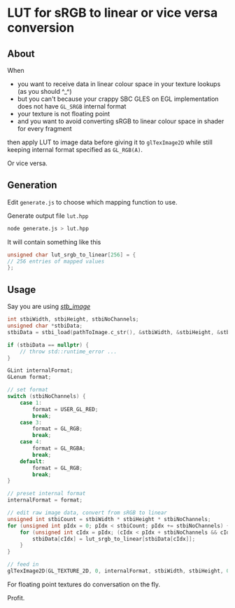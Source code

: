 # LUT for sRGB to linear or vice versa conversion

## About

When

* you want to receive data in linear colour space in your texture lookups (as you should ^_^)
* but you can't because your crappy SBC GLES on EGL implementation does not have `GL_SRGB` internal format
* your texture is not floating point
* and you want to avoid converting sRGB to linear colour space in shader for every fragment

then apply LUT to image data before giving it to `glTexImage2D` while still keeping internal format specified as `GL_RGB(A)`.

Or vice versa.


## Generation

Edit `generate.js` to choose which mapping function to use.

Generate output file `lut.hpp`

```sh
node generate.js > lut.hpp
```

It will contain something like this

```c++
unsigned char lut_srgb_to_linear[256] = {
// 256 entries of mapped values
};
```

## Usage

Say you are using [*stb_image*](https://github.com/nothings/stb)


```c++
int stbiWidth, stbiHeight, stbiNoChannels;
unsigned char *stbiData;
stbiData = stbi_load(pathToImage.c_str(), &stbiWidth, &stbiHeight, &stbiNoChannels, 0);

if (stbiData == nullptr) {
	// throw std::runtime_error ...
}

GLint internalFormat;
GLenum format;

// set format
switch (stbiNoChannels) {
    case 1:
        format = USER_GL_RED;
        break;
    case 3:
        format = GL_RGB;
        break;
    case 4:
        format = GL_RGBA;
        break;
    default:
        format = GL_RGB;
        break;
}

// preset internal format
internalFormat = format;

// edit raw image data, convert from sRGB to linear
unsigned int stbiCount = stbiWidth * stbiHeight * stbiNoChannels;
for (unsigned int pIdx = 0; pIdx < stbiCount; pIdx += stbiNoChannels) {
    for (unsigned int cIdx = pIdx; (cIdx < pIdx + stbiNoChannels && cIdx < pIdx + 3); cIdx++) {
        stbiData[cIdx] = lut_srgb_to_linear[stbiData[cIdx]];
    }
}

// feed in
glTexImage2D(GL_TEXTURE_2D, 0, internalFormat, stbiWidth, stbiHeight, 0, format, GL_UNSIGNED_BYTE, stbiData);
```

For floating point textures do conversation on the fly.

Profit.
